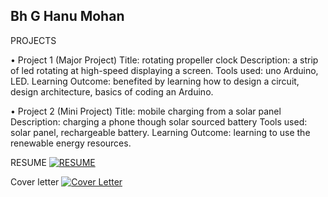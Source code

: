 ## Bh G Hanu Mohan

PROJECTS

• Project 1 (Major Project)
Title: rotating propeller clock
Description: a strip of led rotating at high-speed displaying a screen.
Tools used: uno Arduino, LED.
Learning Outcome: benefited by learning how to design a circuit, design
architecture, basics of coding an Arduino. 


• Project 2 (Mini Project)
Title: mobile charging from a solar panel
Description: charging a phone though solar sourced battery
Tools used: solar panel, rechargeable battery.
Learning Outcome: learning to use the renewable energy resources.

RESUME
[![RESUME](https://camo.githubusercontent.com/4b13b6096b93dbb3402fd54b604f94e94e30150361ba38727b3e30a09accb960/68747470733a2f2f696d672e736869656c64732e696f2f62616467652f476f6f676c6544726976652d3041363643323f7374796c653d666f722d7468652d6261646765266c6f676f3d476f6f676c654472697665266c6f676f436f6c6f723d7768697465)](https://drive.google.com/file/d/1uo2VcH2qJpKL0GTuGYml76wLoQUTBwIC/view?usp=sharing)

Cover letter
[![Cover Letter](https://camo.githubusercontent.com/4b13b6096b93dbb3402fd54b604f94e94e30150361ba38727b3e30a09accb960/68747470733a2f2f696d672e736869656c64732e696f2f62616467652f476f6f676c6544726976652d3041363643323f7374796c653d666f722d7468652d6261646765266c6f676f3d476f6f676c654472697665266c6f676f436f6c6f723d7768697465)](https://drive.google.com/file/d/1fB9GgIuENI2T8SnSi6mzttTAogL-VqsZ/view?usp=sharing)
